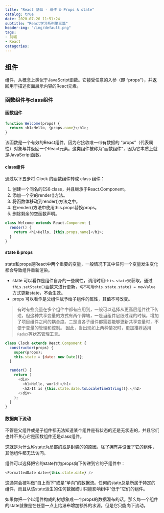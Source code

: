 ```yaml
---
title: "React 基础 - 组件 & Props & state"
catalog: true
date: 2020-07-20 11:51:24
subtitle: "React学习系列第三篇"
header-img: "/img/default.png"
tags:
- 前端
- React
catagories:
---
```


## 组件

组件，从概念上类似于JavaScript函数。它接受任意的入参（即 “props”），并返回用于描述页面展示内容的React元素。

### 函数组件与class组件

#### 函数组件

```javascript
function Welcome(props) {
  return <h1>Hello, {props.name}</h1>;
}
```
该函数是一个有效的React组件，因为它接收唯一带有数据的 “props”（代表属性）对象与并返回一个React元素。这类组件被称为“函数组件”，因为它本质上就是JavaScript函数。

#### class组件

通过以下五步将 Clock 的函数组件转成 class 组件：

1. 创建一个同名的ES6 class，并且继承于React.Component。
2. 添加一个空的render()方法。
3. 将函数体移动到render()方法之中。
4. 在render()方法中使用this.props替换props。
5. 删除剩余的空函数声明。

```javascript
class Welcome extends React.Component {
  render() {
    return <h1>Hello, {this.props.name}</h1>;
  }
}
```

#### state & props

state和props是React中两个重要的变量，一般情况下其中任何一个变量发生变化都会导致组件重新渲染。

+ state 可以看作是组件自身的一些属性，调用时用`this.state`来获取，通过`this.setState()`函数来进行更新，`切不可用this.state.state1 = newValue`方式更新state，不会生效。
+ props 可以看作是父组件赋予给子组件的属性，其值不可改变。

> 有时有些变量在多个组件中都有应用到，一般可以选择从更高层组件往下传递，但这种共享变量的方式有两个弊端，一是当组件层级过深的时候，增加了项目组件之间的耦合度。二是当各子组件都需要能够更新共享变量时，不便于变量的管理和控制。
> 因此，当出现如上两种情况时，更加推荐适用`Redux`等状态管理工具。

```javascript
class Clock extends React.Component {
  constructor(props) {
    super(props);
    this.state = {date: new Date()};
  }

  render() {
    return (
      <div>
        <h1>Hello, world!</h1>
        <h2>It is {this.state.date.toLocaleTimeString()}.</h2>
      </div>
    );
  }
}
```
#### 数据向下流动

不管是父组件或是子组件都无法知道某个组件是有状态的还是无状态的，并且它们也并不关心它是函数组件还是class组件。

这就是为什么称state为局部的或是封装的的原因。除了拥有并设置了它的组件，其他组件都无法访问。

组件可以选择把它的state作为props向下传递到它的子组件中：

```javascript
<FormattedDate date={this.state.date} />
```
这通常会被叫做“自上而下”或是“单向”的数据流。任何的state总是所属于特定的组件，而且从该state派生的任何数据或UI只能影响树中“低于”它们的组件。

如果你把一个以组件构成的树想象成一个props的数据瀑布的话，那么每一个组件的state就像是在任意一点上给瀑布增加额外的水源，但是它只能向下流动。

